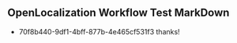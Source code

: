 ## OpenLocalization Workflow Test MarkDown
* 70f8b440-9df1-4bff-877b-4e465cf531f3 
thanks!<!--HONumber=Mar16_HO3-->

